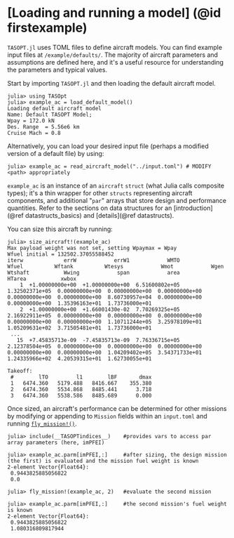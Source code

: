 # [Loading and running a model] (@id firstexample)

`TASOPT.jl` uses TOML files to define aircraft models. You can find example input files at `/example/defaults/`. The majority of aircraft parameters and assumptions are defined here, and it's a useful resource for understanding the parameters and typical values.

Start by importing `TASOPT.jl` and then loading the default aircraft model.
```julia-repl
julia> using TASOpt
julia> example_ac = load_default_model()
Loading default aircraft model
Name: Default TASOPT Model;
Wpay = 172.0 kN
Des. Range  = 5.56e6 km
Cruise Mach = 0.8
```
Alternatively, you can load your desired input file (perhaps a modified version of a default file) by using:
```julia-repl
julia> example_ac = read_aircraft_model("../input.toml") # MODIFY <path> appropriately
```

`example_ac` is an instance of an `aircraft` `struct` (what Julia calls composite types); it's a thin wrapper for other `structs` representing aircraft components, and additional "`par`" arrays that store design and performance quantities. Refer to the sections on data structures for an [introduction](@ref datastructs_basics) and [details](@ref datastructs).

You can size this aircraft by running:
```julia-repl
julia> size_aircraft!(example_ac)
Max payload weight was not set, setting Wpaymax = Wpay
Wfuel initial = 132502.37055588452
iterw             errW            errW1            WMTO           Wfuel          Wftank          Wtesys            Wmot            Wgen         Wtshaft           Wwing            span            area          HTarea           xwbox 
    1  +1.00000000e+00  +1.00000000e+00  6.51600802e+05  1.32502371e+05  0.00000000e+00  0.00000000e+00  0.00000000e+00  0.00000000e+00  0.00000000e+00  8.60730957e+04  0.00000000e+00  0.00000000e+00  1.35396163e+01  1.73736000e+01
    2  +1.00000000e+00  +1.66001430e-02  7.70269325e+05  2.16922911e+05  0.00000000e+00  0.00000000e+00  0.00000000e+00  0.00000000e+00  0.00000000e+00  1.10711244e+05  3.25978109e+01  1.05209631e+02  3.71505481e+01  1.73736000e+01
 ...
   15  +7.45835713e-09  -7.45835713e-09  7.76336715e+05  2.12378504e+05  0.00000000e+00  0.00000000e+00  0.00000000e+00  0.00000000e+00  0.00000000e+00  1.04209402e+05  3.54371733e+01  1.24335966e+02  4.20539315e+01  1.62730055e+01

Takeoff:
 #        lTO         l1        lBF       dmax
 1   6474.360   5179.488   8416.667    355.380
 2   6474.360   5534.868   8485.441      3.718
 3   6474.360   5538.586   8485.689      0.000
```

Once sized, an aircraft's performance can be determined for other missions by modifying or appending to `Mission` fields within an `input.toml` and running [`fly_mission!()`](@ref).

```julia-repl
julia> include(__TASOPTindices__)    #provides vars to access par array parameters (here, imPFEI)

julia> example_ac.parm[imPFEI,:]     #after sizing, the design mission (the first) is evaluated and the mission fuel weight is known
2-element Vector{Float64}:
 0.9443825885056822
 0.0

julia> fly_mission!(example_ac, 2)   #evaluate the second mission

julia> example_ac.parm[imPFEI,:]     #the second mission's fuel weight is known
2-element Vector{Float64}:
 0.9443825885056822
 1.080316809817944
```
